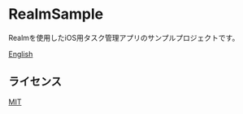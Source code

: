 # RealmSample

Realmを使用したiOS用タスク管理アプリのサンプルプロジェクトです。

[English](https://github.com/ttsutchi/RealmSample/blob/master/README.md)


## ライセンス

[MIT](https://opensource.org/licenses/mit-license.php)
